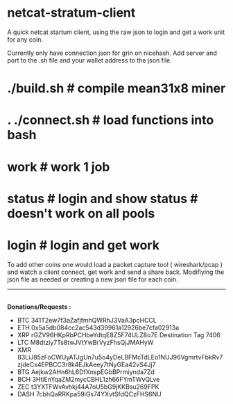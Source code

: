# netcat-stratum-client
A quick netcat startum client, using the raw json to login and get a work unit for any coin.

Currently only have connection json for grin on nicehash. 
Add server and port to the .sh file and your wallet address to the json file.

# ./build.sh          # compile mean31x8 miner
# . ./connect.sh      # load functions into bash
# work                # work 1 job
# status              # login and show status # doesn't work on all pools
# login               # login and get work

To add other coins one would load a packet capture tool ( wireshark/pcap ) and watch a client connect, get work and send a share back.
Modifiying the json file as needed or creating a new json file for each coin.
<BR><HR><BR>
<B>Donations/Requests :</B>
<UL>
<LI>BTC 341T2ew7f3aZafjfmhQWRhJ3VaA3pcHCCL</LI>
<LI>ETH 0x5a5db084cc2ac543d39961a12926be7cfa02913a</LI>
<LI>XRP rGZV96HKpRbPCHbeYdtqE8Z5F74ULZ8o7E Destination Tag 7406</LI>
<LI>LTC M8dtziy7Ts8twJVtYwBrVyzFhsQjJMAHyW</LI>
<LI>XMR 83LiJ85zFoCWUyATJgUn7u5o4yDeLBFMcTdLEo1NUJ96VgmrtvFbkRv7zjdeCx4EPBCC3r8k4EJkAeey7tNyGEa42vS4Jj7</LI>
<LI>BTG Aejkw2AHn6hL6DfXnspEGbBPrmiynda7Zd</LI>
<LI>BCH 3HtiEnYqaZM2mycCBHL1zh66FYmTWvQLve</LI>
<LI>ZEC t3YXTFWvAvhkj44A7oU5bG9jKKBsu269FPK</LI>
<LI>DASH 7cbhQaRRKpa59iGs74YXvtSfdQCzFHS6NU</LI>
</UL>
